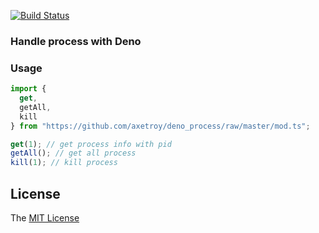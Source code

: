 [![Build Status](https://travis-ci.com/axetroy/deno_process.svg?branch=master)](https://travis-ci.com/axetroy/deno_process)

### Handle process with Deno

### Usage

```typescript
import {
  get,
  getAll,
  kill
} from "https://github.com/axetroy/deno_process/raw/master/mod.ts";

get(1); // get process info with pid
getAll(); // get all process
kill(1); // kill process
```

## License

The [MIT License](https://github.com/axetroy/deno_process/blob/master/LICENSE)
